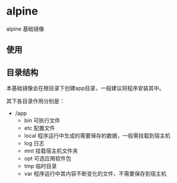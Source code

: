 # alpine

alpine 基础镜像

## 使用


## 目录结构

本基础镜像会在根目录下创建app目录，一般建议将程序安装其中。

其下各目录作用分别是：

* /app
    * bin   可执行文件
    * etc   配置文件
    * local 程序运行中生成的需要保存的数据，一般需挂载到宿主机
    * log   日志
    * mnt   挂载宿主机文件夹
    * opt   可选应用软件包
    * tmp   临时目录
    * var   程序运行中其内容不断变化的文件，不需要保存到宿主机
